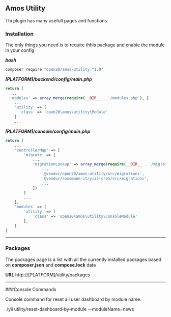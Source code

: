 Amos Utility
------------
Thi plugin has many usefull pages and functions

### Installation
The only things you need is to require thhis package and enable the module in your config

***bash***
```bash
composer require "open20/amos-utility:^1.0"
```

***[PLATFORM]/backend/config/main.php***
```php
return [
  ...
  'modules' => array_merge(require(__DIR__ . '/modules.php'), [
    ...
    'utility' => [
      'class' => 'open20\amos\utility\Module'
    ]
    ...
```

***[PLATFORM]/console/config/main.php***
```php
return [
    ...
    'controllerMap' => [
        'migrate' => [
            ...
            'migrationLookup' => array_merge(require(__DIR__ . '/migrations.php'), [                       
                ...
                '@vendor/open20/amos-utility/src/migrations',
                '@vendor/rossmann-it/yii2-cron/src/migrations',
                ...
            ])
        ]
        ...
    ],
    'modules' => [
        'utility' => [
            'class' => 'open20\amos\utility\ConsoleModule'
        ],
    ]
]
```

---

### Packages
The packages page is a list with all the currently installed packages based on **composer.json** and **compose.lock** data

**URL**
http://[PLATFORM]/utility/packages

---

###Console Commands

Console command for reset all user dashboard by module name.
 
./yii utility/reset-dashboard-by-module --moduleName=news
